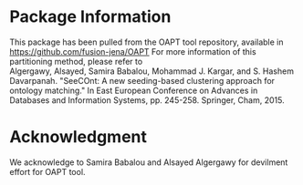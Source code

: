 # Package Information

This package has been pulled from the OAPT tool repository, available in https://github.com/fusion-jena/OAPT
For more information of this partitioning method, please refer to <br>
Algergawy, Alsayed, Samira Babalou, Mohammad J. Kargar, and S. Hashem Davarpanah. "SeeCOnt: A new seeding-based clustering approach for ontology matching." In East European Conference on Advances in Databases and Information Systems, pp. 245-258. Springer, Cham, 2015.

# Acknowledgment
We acknowledge to Samira Babalou and Alsayed Algergawy for devilment effort for OAPT tool.
